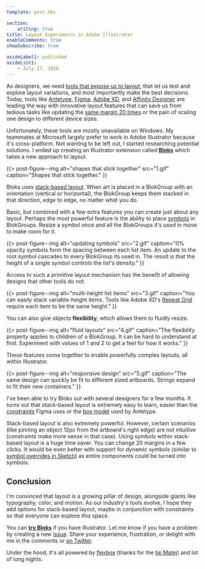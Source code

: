```yaml
---
template: post.hbs

section:
    writing: true
title: Layout Experiments in Adobe Illustrator
enableComments: true
showSubscribe: true

asideLabel1: published
asideList1:
    - July 27, 2016
---
```


As designers, we need [tools that expose us to layout](https://medium.com/bridge-collection/modern-design-tools-adaptive-layouts-e236070856e3#.7ky86uult), that let us test and explore layout variations, and most importantly make the best decisions. Today, tools like [Antetype](http://www.antetype.com/), [Figma](https://www.figma.com/), [Adobe XD](http://www.adobe.com/products/experience-design.html), and [Affinity Designer](https://vimeo.com/169816724) are leading the way with innovative layout features that can save us from tedious tasks like updating the [same margin 20 times](https://www.youtube.com/watch?v=42VCB42TKp4) or the pain of scaling one design to different device sizes.

Unfortunately, these tools are mostly unavailable on Windows. My teammates at Microsoft largely prefer to work in Adobe Illustrator because it's cross-platform. Not wanting to be left out, I started researching potential solutions. I ended up creating an Illustrator extension called [**Bloks**](https://github.com/WestonThayer/Bloks) which takes a new approach to layout.

{{> post-figure--img
    alt="shapes that stick together"
    src="1.gif"
    caption="Shapes that stick together."
}}

Bloks uses [stack-based layout](http://www.michaellucassmith.com/20080525%20User%20Interface%20Layout.html). When art is placed in a BlokGroup with an orientation (vertical or horizontal), the BlokGroup keeps them stacked in that direction, edge to edge, no matter what you do.

Basic, but combined with a few extra features you can create just about any layout. Perhaps the most powerful feature is the ability to place [symbols](https://helpx.adobe.com/illustrator/using/symbols.html) in BlokGroups. Resize a symbol once and all the BlokGroups it's used in move to make room for it.

{{> post-figure--img
    alt="updating symbols"
    src="2.gif"
    caption="0% opacity symbols form the spacing between each list item. An update to the root symbol cascades to every BlokGroup its used in. The result is that the height of a single symbol controls the list's density."
}}

Access to such a primitive layout mechanism has the benefit of allowing designs that other tools do not.

{{> post-figure--img
    alt="multi-height list items"
    src="3.gif"
    caption="You can easily stack variable-height items. Tools like Adobe XD's [Repeat Grid](https://www.youtube.com/watch?v=42VCB42TKp4) require each item to be the same height."
}}

You can also give objects **flexibility**, which allows them to fluidly resize.

{{> post-figure--img
    alt="fluid layouts"
    src="4.gif"
    caption="The flexibility property applies to children of a BlokGroup. It can be hard to understand at first. Experiment with values of 1 and 2 to get a feel for how it works."
}}

These features come together to enable powerfully complex layouts, all within Illustrator.

{{> post-figure--img
    alt="responsive design"
    src="5.gif"
    caption="The same design can quickly be fit to different sized artboards. Strings expand to fit their new containers."
}}

I've been able to try Bloks out with several designers for a few months. It turns out that stack-based layout is extremely easy to learn, easier than the [constraints](https://vimeo.com/146967392) Figma uses or the [box model](http://www.antetype.com/tutorial1.html) used by Antetype.

Stack-based layout is also extremely powerful. However, certain scenarios (like pinning an object 12px from the artboard's right edge) are not intuitive (constraints make more sense in that case). Using symbols within stack-based layout is a huge time saver. You can change 20 margins in a few clicks. It would be even better with support for dynamic symbols (similar to [symbol overrides in Sketch](https://www.sketchapp.com/learn/documentation/07-symbols/2-editing-symbols.html)) as entire components could be turned into symbols.

## Conclusion

I'm convinced that layout is a growing pillar of design, alongside giants like typography, color, and motion. As our industry's tools evolve, I hope they add options for stack-based layout, maybe in conjunction with constraints so that everyone can explore this space.

You can [**try Bloks**](https://github.com/WestonThayer/Bloks#installation) if you have Illustrator. Let me know if you have a problem by creating a new [issue](https://github.com/WestonThayer/Bloks/issues). Share your experience, frustration, or delight with me in the comments or [on Twitter](https://twitter.com/WestonThayer5).

Under the hood, it's all powered by [flexbox](https://github.com/facebook/css-layout) (thanks for the [tip Matej](https://medium.com/facebook-design/exploring-dynamic-layout-in-sketch-fdf0e825d1cf#.2jcauvrh3)) and lot of long nights.
